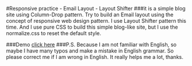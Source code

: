 #Responsive practice - Email Layout - Layout Shifter
###it is a simple blog site using Column-Drop pattern.
Try to build an Email layout using the concept of responsive web design  pattern. 
I use Layout Shifter pattern this time. And I use pure CSS to build this simple blog-like site, but I use the normalize.css to reset the default style.

###Demo
[click here](https://arcobalenoi27.github.io/responsive-web-practices-or-courses/email-layout-layout-shifter/)
###P.S.
Because I am not familiar with English, so maybe I have many typos and make a mistake in English grammar. So please correct me if I am wrong in English. It really helps me a lot, thanks.

